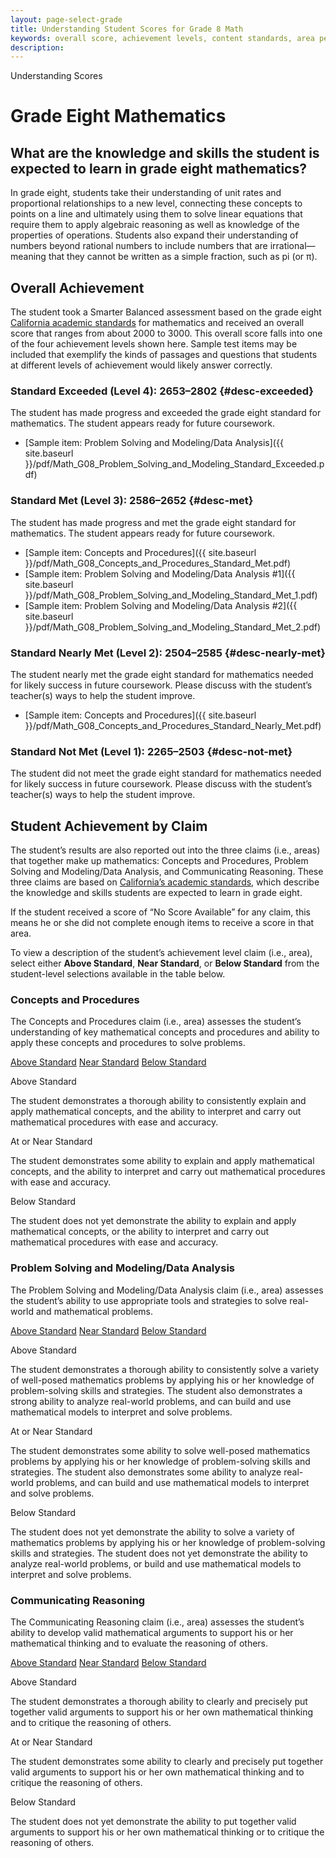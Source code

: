 ```yaml
---
layout: page-select-grade
title: Understanding Student Scores for Grade 8 Math 
keywords: overall score, achievement levels, content standards, area performance level, EAP
description: 
---
```


<div class="herring" markdown="1">

Understanding Scores

# Grade Eight Mathematics

## What are the knowledge and skills the student is expected to learn in grade eight mathematics?

In grade eight, students take their understanding of unit rates and proportional relationships to a new level, connecting these concepts to points on a line and ultimately using them to solve linear equations that require them to apply algebraic reasoning as well as knowledge of the properties of operations. Students also expand their understanding of numbers beyond rational numbers to include numbers that are irrational—meaning that they cannot be written as a simple fraction, such as pi (or π). 

## Overall Achievement

The student took a Smarter Balanced assessment based on the grade eight [California academic standards](http://www.cde.ca.gov/be/st/ss/index.asp) for mathematics and received an overall score that ranges from about 2000 to 3000. This overall score falls into one of the four achievement levels shown here. Sample test items may be included that exemplify the kinds of passages and questions that students at different levels of achievement would likely answer correctly.

<div class="accordion" markdown="1">

### Standard Exceeded (Level 4): 2653–2802 {#desc-exceeded}

The student has made progress and exceeded the grade eight standard for mathematics. The student appears ready for future coursework.

- [Sample item: Problem Solving and Modeling/Data Analysis]({{ site.baseurl }}/pdf/Math_G08_Problem_Solving_and_Modeling_Standard_Exceeded.pdf)

</div>
<div class="accordion" markdown="1">

### Standard Met (Level 3): 2586–2652 {#desc-met}

The student has made progress and met the grade eight standard for mathematics. The student appears ready for future coursework.

- [Sample item: Concepts and Procedures]({{ site.baseurl }}/pdf/Math_G08_Concepts_and_Procedures_Standard_Met.pdf)
- [Sample item: Problem Solving and Modeling/Data Analysis #1]({{ site.baseurl }}/pdf/Math_G08_Problem_Solving_and_Modeling_Standard_Met_1.pdf)
- [Sample item: Problem Solving and Modeling/Data Analysis #2]({{ site.baseurl }}/pdf/Math_G08_Problem_Solving_and_Modeling_Standard_Met_2.pdf)

</div>
<div class="accordion" markdown="1">

### Standard Nearly Met (Level 2): 2504–2585  {#desc-nearly-met}

The student nearly met the grade eight standard for mathematics needed for likely success in future coursework. Please discuss with the student’s teacher(s) ways to help the student improve.

- [Sample item: Concepts and Procedures]({{ site.baseurl }}/pdf/Math_G08_Concepts_and_Procedures_Standard_Nearly_Met.pdf)

</div>
<div class="accordion" markdown="1">

### Standard Not Met (Level 1): 2265–2503 {#desc-not-met}

The student did not meet the grade eight standard for mathematics needed for likely success in future coursework. Please discuss with the student’s teacher(s) ways to help the student improve.

</div>

## Student Achievement by Claim

The student’s results are also reported out into the three claims (i.e., areas) that together make up mathematics: Concepts and Procedures, Problem Solving and Modeling/Data Analysis, and 
Communicating Reasoning. These three claims are based on [California’s academic standards](http://www.cde.ca.gov/be/st/ss/index.asp), which describe the knowledge and skills students are expected to learn in grade eight. 

If the student received a score of “No Score Available” for any claim, this means he or she did not complete enough items to receive a score in that area.

To view a description of the student’s achievement level claim (i.e., area), select either **Above Standard**, **Near Standard**, or **Below Standard** from the student-level selections available in the table below.

<div class="by-claim concepts">
	<div class="claim">
		<h3>Concepts and Procedures</h3>
		<p>The Concepts and Procedures claim (i.e., area) assesses the student’s understanding of key mathematical concepts and procedures and ability to apply these concepts and procedures to solve problems.</p>
	</div>
	<div class="standards" aria-live="polite">
		<div class="triggers" aria-hidden="true">
			<a href="" id="trigger-concepts-above">Above Standard</a>
			<a href="" id="trigger-concepts-near">Near Standard</a>
			<a href="" id="trigger-concepts-below">Below Standard</a>
		</div>
		<div id="concepts-above" class="std">
			<p class="hide">Above Standard</p>
			<p>The student demonstrates a thorough ability to consistently explain and apply mathematical concepts, and the ability to interpret and carry out mathematical procedures with ease and accuracy.</p>
		</div>
		<div id="concepts-near" class="std">
			<p class="hide">At or Near Standard</p>
			<p>The student demonstrates some ability to explain and apply mathematical concepts, and the ability to interpret and carry out mathematical procedures with ease and accuracy.</p>
		</div>
		<div id="concepts-below" class="std">
			<p class="hide">Below Standard</p>
			<p>The student does not yet demonstrate the ability to explain and apply mathematical concepts, or the ability to interpret and carry out mathematical procedures with ease and accuracy.</p> 
		</div>
	</div>
	<div class="clear"></div>
</div>

<div class="by-claim solving">
	<div class="claim">
		<h3>Problem Solving and Modeling/Data Analysis</h3>
		<p>The Problem Solving and Modeling/Data Analysis claim (i.e., area) assesses the student’s ability to use appropriate tools and strategies to solve real-world and mathematical problems.</p>
	</div>
	<div class="standards" aria-live="polite">
		<div class="triggers" aria-hidden="true">
			<a href="" id="trigger-solving-above">Above Standard</a>
			<a href="" id="trigger-solving-near">Near Standard</a>
			<a href="" id="trigger-solving-below">Below Standard</a>
		</div>
		<div id="solving-above" class="std">
			<p class="hide">Above Standard</p>
			<p>The student demonstrates a thorough ability to consistently solve a variety of well-posed mathematics problems by applying his or her knowledge of problem-solving skills and strategies. The student also demonstrates a strong ability to analyze real-world problems, and can build and use mathematical models to interpret and solve problems.</p>
		</div>
		<div id="solving-near" class="std">
			<p class="hide">At or Near Standard</p>
			<p>The student demonstrates some ability to solve well-posed mathematics problems by applying his or her knowledge of problem-solving skills and strategies. The student also demonstrates some ability to analyze real-world problems, and can build and use mathematical models to interpret and solve problems.</p>
		</div>
		<div id="solving-below" class="std">
			<p class="hide">Below Standard</p>
			<p>The student does not yet demonstrate the ability to solve a variety of mathematics problems by applying his or her knowledge of problem-solving skills and strategies. The student does not yet demonstrate the ability to analyze real-world problems, or build and use mathematical models to interpret and solve problems.</p> 
		</div>
	</div>
	<div class="clear"></div>
</div>

<div class="by-claim reasoning">
	<div class="claim">
		<h3>Communicating Reasoning </h3>
		<p>The Communicating Reasoning claim (i.e., area) assesses the student’s ability to develop valid mathematical arguments to support his or her mathematical thinking and to evaluate the reasoning of others.</p>
	</div>
	<div class="standards" aria-live="polite">
		<div class="triggers" aria-hidden="true">
			<a href="" id="trigger-reasoning-above">Above Standard</a>
			<a href="" id="trigger-reasoning-near">Near Standard</a>
			<a href="" id="trigger-reasoning-below">Below Standard</a>
		</div>
		<div id="reasoning-above" class="std">
			<p class="hide">Above Standard</p>
			<p>The student demonstrates a thorough ability to clearly and precisely put together valid arguments to support his or her own mathematical thinking and to critique the reasoning of others.</p>
		</div>
		<div id="reasoning-near" class="std">
			<p class="hide">At or Near Standard</p>
			<p>The student demonstrates some ability to clearly and precisely put together valid arguments to support his or her own mathematical thinking and to critique the reasoning of others.</p>
		</div>
		<div id="reasoning-below" class="std">
			<p class="hide">Below Standard</p>
			<p>The student does not yet demonstrate the ability to put together valid arguments to support his or her own mathematical thinking or to critique the reasoning of others.</p> 
		</div>
	</div>
	<div class="clear"></div>
</div>


</div><!-- /.herring -->